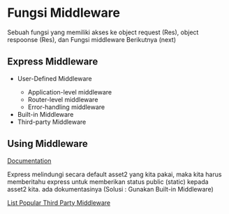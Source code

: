 <h1>Fungsi Middleware</h1>

<p>Sebuah fungsi yang memiliki akses ke object request (Res), object respoonse (Res), dan Fungsi middleware Berikutnya (next)</p>
<h2>Express Middleware</h2>
<ul>
<li>User-Defined Middleware</li>
<ul>
    <li>Application-level middleware</li>
    <li>Router-level middleware</li>
    <li>Error-handling middleware</li>
    </ul>
    <li>Built-in Middleware</li>
    <li>Third-party Middleware</li>
</ul>

<h2>Using Middleware</h2>
<a href="https://expressjs.com/en/guide/using-middleware.html">Documentation</a>

<p>Express melindungi secara default asset2 yang kita pakai, maka kita harus memberitahu express untuk memberikan status public (static) kepada asset2 kita. ada dokumentasinya (Solusi : Gunakan Built-in Middleware)</p>

<a href="https://expressjs.com/en/resources/middleware.html">List Popular Third Party Middleware</a>

